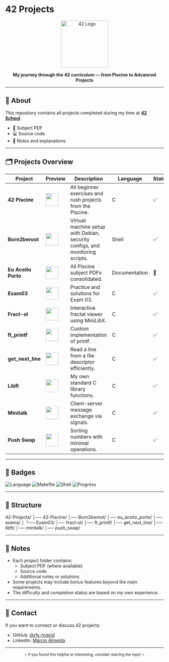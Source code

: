 # 42 Projects
<p align="center">
  <img src="https://upload.wikimedia.org/wikipedia/commons/thumb/8/8d/42_Logo.svg/512px-42_Logo.svg.png" width="150" alt="42 Logo"/>
</p>

<p align="center">
  <b>My journey through the 42 curriculum — from Piscine to Advanced Projects</b>
</p>

---

## 📜 About
This repository contains all projects completed during my time at **[42 School](https://42.fr/)**.

- 📄 Subject PDF  
- 💻 Source code  
- 📝 Notes and explanations  

---

## 🗂 Projects Overview

| Project | Preview | Description | Language | Status |
|---------|---------|-------------|----------|--------|
| **42 Piscine** | <picture><source media="(prefers-color-scheme: dark)" srcset="https://img.icons8.com/ios-filled/50/ffffff/42.png"><source media="(prefers-color-scheme: light)" srcset="https://img.icons8.com/ios-filled/50/000000/42.png"><img src="https://img.icons8.com/ios-filled/50/000000/42.png" width="40"></picture> | All beginner exercises and rush projects from the Piscine. | C | ✅ |
| **Born2beroot** | <picture><source media="(prefers-color-scheme: dark)" srcset="https://img.icons8.com/ios-filled/50/ffffff/console.png"><source media="(prefers-color-scheme: light)" srcset="https://img.icons8.com/ios-filled/50/000000/console.png"><img src="https://img.icons8.com/ios-filled/50/000000/console.png" width="40"></picture> | Virtual machine setup with Debian, security configs, and monitoring scripts. | Shell | ✅ |
| **Eu Aceito Porto** | <picture><source media="(prefers-color-scheme: dark)" srcset="https://img.icons8.com/ios-filled/50/ffffff/pdf.png"><source media="(prefers-color-scheme: light)" srcset="https://img.icons8.com/ios-filled/50/000000/pdf.png"><img src="https://img.icons8.com/ios-filled/50/000000/pdf.png" width="40"></picture> | All Piscine subject PDFs consolidated. | Documentation | 📄 |
| **Exam03** | <picture><source media="(prefers-color-scheme: dark)" srcset="https://img.icons8.com/ios-filled/50/ffffff/snowflake.png"><source media="(prefers-color-scheme: light)" srcset="https://img.icons8.com/ios-filled/50/000000/snowflake.png"><img src="https://img.icons8.com/ios-filled/50/000000/snowflake.png" width="40"></picture> | Practice and solutions for Exam 03. | C | ✅ |
| **Fract-ol** | <picture><source media="(prefers-color-scheme: dark)" srcset="https://img.icons8.com/ios-filled/50/ffffff/spiral.png"><source media="(prefers-color-scheme: light)" srcset="https://img.icons8.com/ios-filled/50/000000/spiral.png"><img src="https://img.icons8.com/ios-filled/50/000000/spiral.png" width="40"></picture> | Interactive fractal viewer using MiniLibX. | C | ✅ |
| **ft_printf** | <picture><source media="(prefers-color-scheme: dark)" srcset="https://img.icons8.com/ios-filled/50/ffffff/f-key.png"><source media="(prefers-color-scheme: light)" srcset="https://img.icons8.com/ios-filled/50/000000/f-key.png"><img src="https://img.icons8.com/ios-filled/50/000000/f-key.png" width="40"></picture> | Custom implementation of printf. | C | ✅ |
| **get_next_line** | <picture><source media="(prefers-color-scheme: dark)" srcset="https://img.icons8.com/ios-filled/50/ffffff/text-file.png"><source media="(prefers-color-scheme: light)" srcset="https://img.icons8.com/ios-filled/50/000000/text-file.png"><img src="https://img.icons8.com/ios-filled/50/000000/text-file.png" width="40"></picture> | Read a line from a file descriptor efficiently. | C | ✅ |
| **Libft** | <picture><source media="(prefers-color-scheme: dark)" srcset="https://img.icons8.com/ios-filled/50/ffffff/library.png"><source media="(prefers-color-scheme: light)" srcset="https://img.icons8.com/ios-filled/50/000000/library.png"><img src="https://img.icons8.com/ios-filled/50/000000/library.png" width="40"></picture> | My own standard C library functions. | C | ✅ |
| **Minitalk** | <picture><source media="(prefers-color-scheme: dark)" srcset="https://img.icons8.com/ios-filled/50/ffffff/communication.png"><source media="(prefers-color-scheme: light)" srcset="https://img.icons8.com/ios-filled/50/000000/communication.png"><img src="https://img.icons8.com/ios-filled/50/000000/communication.png" width="40"></picture> | Client-server message exchange via signals. | C | ✅ |
| **Push Swap** | <picture><source media="(prefers-color-scheme: dark)" srcset="https://img.icons8.com/ios-filled/50/ffffff/sort.png"><source media="(prefers-color-scheme: light)" srcset="https://img.icons8.com/ios-filled/50/000000/sort.png"><img src="https://img.icons8.com/ios-filled/50/000000/sort.png" width="40"></picture> | Sorting numbers with minimal operations. | C | ✅ |

---

## 🎯 Badges
![Language](https://img.shields.io/badge/Language-C-blue)
![Makefile](https://img.shields.io/badge/Build-Makefile-green)
![Shell](https://img.shields.io/badge/Shell-Scripts-yellow)
![Progress](https://img.shields.io/badge/Progress-100%25-success)

---

## 📂 Structure

42-Projects/
│── 42-Piscine/
│── Born2beroot/
│── eu_aceito_porto/
│── exams/
│ └── Exam03/
│── fract-ol/
│── ft_printf/
│── get_next_line/
│── libft/
│── minitalk/
│── push_swap/

---

## 📌 Notes
- Each project folder contains:
  - Subject PDF (where available)
  - Source code
  - Additional notes or solutions
- Some projects may include bonus features beyond the main requirements.
- The difficulty and completion status are based on my own experience.

---

## 📧 Contact
If you want to connect or discuss 42 projects:
- GitHub: [@rfs-hybrid](https://github.com/rfs-hybrid)
- LinkedIn: [Márcio Almeida](https://www.linkedin.com/in/marcioaugustoalmeida/)

---

<p align="center">
  <sub>⭐ If you found this helpful or interesting, consider starring the repo! ⭐</sub>
</p>
